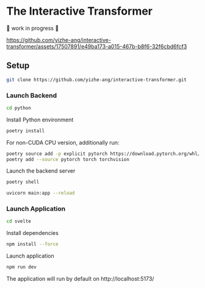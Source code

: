 # The Interactive Transformer

🚧 work in progress 🚧



https://github.com/yizhe-ang/interactive-transformer/assets/17507891/e49ba173-a015-467b-b8f6-32f6cbd6fcf3



## Setup
```bash
git clone https://github.com/yizhe-ang/interactive-transformer.git
```

### Launch Backend
```bash
cd python
```
Install Python environment

```bash
poetry install
```

For non-CUDA CPU version, additionally run:

```bash
poetry source add -p explicit pytorch https://download.pytorch.org/whl/cpu
poetry add --source pytorch torch torchvision
```

Launch the backend server

```bash
poetry shell

uvicorn main:app --reload
```

### Launch Application
```bash
cd svelte
```
Install dependencies

```bash
npm install --force
```

Launch application
```bash
npm run dev
```

The application will run by default on http://localhost:5173/
